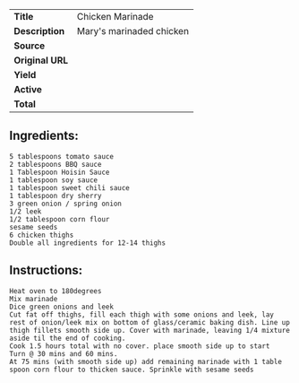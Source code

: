 | | |
| ----------- | ----------- |
| **Title** | Chicken Marinade |
| **Description** | Mary's marinaded chicken |
| **Source** |  |
| **Original URL** |  |
| **Yield** |  |
| **Active** |  |
| **Total** |  |
## Ingredients:
	5 tablespoons tomato sauce
	2 tablespoons BBQ sauce
	1 Tablespoon Hoisin Sauce
	1 tablespoon soy sauce
	1 tablespoon sweet chili sauce
	1 tablespoon dry sherry
	3 green onion / spring onion
	1/2 leek
	1/2 tablespoon corn flour
	sesame seeds
	6 chicken thighs
	Double all ingredients for 12-14 thighs

## Instructions:
	Heat oven to 180degrees
	Mix marinade
	Dice green onions and leek
	Cut fat off thighs, fill each thigh with some onions and leek, lay rest of onion/leek mix on bottom of glass/ceramic baking dish. Line up thigh fillets smooth side up. Cover with marinade, leaving 1/4 mixture aside til the end of cooking.
	Cook 1.5 hours total with no cover. place smooth side up to start
	Turn @ 30 mins and 60 mins.
	At 75 mins (with smooth side up) add remaining marinade with 1 table spoon corn flour to thicken sauce. Sprinkle with sesame seeds

